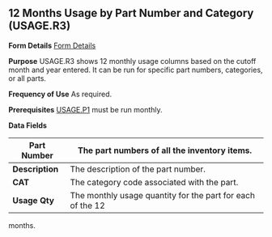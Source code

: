 ## 12 Months Usage by Part Number and Category (USAGE.R3)
<PageHeader />

**Form Details**
[Form Details](../USAGE-R3-1/README.md)

**Purpose**
USAGE.R3 shows 12 monthly usage columns based on the cutoff month and year
entered. It can be run for specific part numbers, categories, or all parts.

**Frequency of Use**
As required.

**Prerequisites**
[USAGE.P1](../USAGE-P1/README.md) must be run monthly.

**Data Fields**

| **Part Number** | The part numbers of all the inventory items.               |
| --------------- | ---------------------------------------------------------- |
| **Description** | The description of the part number.                        |
| **CAT**         | The category code associated with the part.                |
| **Usage Qty**   | The monthly usage quantity for the part for each of the 12 |
months.

<badge text= "Version 8.10.57 " vertical="middle" />

<PageFooter />
